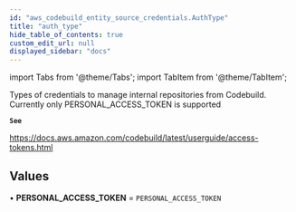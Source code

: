 ```yaml
---
id: "aws_codebuild_entity_source_credentials.AuthType"
title: "auth_type"
hide_table_of_contents: true
custom_edit_url: null
displayed_sidebar: "docs"
---
```


import Tabs from '@theme/Tabs';
import TabItem from '@theme/TabItem';

Types of credentials to manage internal repositories from Codebuild. Currently only PERSONAL_ACCESS_TOKEN is supported

**`See`**

https://docs.aws.amazon.com/codebuild/latest/userguide/access-tokens.html

## Values

• **PERSONAL\_ACCESS\_TOKEN** = `PERSONAL_ACCESS_TOKEN`
